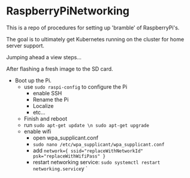 # RaspberryPiNetworking
This is a repo of procedures for setting up 'bramble' of RaspberryPi's.

The goal is to ultimately get Kubernetes running on the cluster for home server support.

Jumping ahead a view steps...

After flashing a fresh image to the SD card.

 - Boot up the Pi.
   - use `sudo raspi-config` to configure the Pi
     - enable SSH
     - Rename the Pi
     - Localize
     - etc...
   - Finish and reboot
   - run `sudo apt-get update \n
          sudo apt-get upgrade`
   - enable wifi
     - open wpa_supplicant.conf
     - `sudo nano /etc/wpa_supplicant/wpa_supplicant.conf`
     - add `network={
                ssid="replaceWithNetworkId"
                psk="replaceWithWifiPass"
            }`
     - restart networking service:
       `sudo systemctl restart networking.service`y
`
